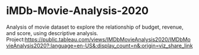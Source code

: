 # iMDb-Movie-Analysis-2020
Analysis of movie dataset to explore the relationship of budget, revenue, and score, using descriptive analysis.
Project:https://public.tableau.com/views/IMDbMovieAnalysis2020/IMDbMovieAnalysis2020?:language=en-US&:display_count=n&:origin=viz_share_link
			
